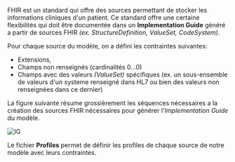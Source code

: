FHIR est un standard qui offre des sources permettant de stocker les informations cliniques d'un patient. Ce standard offre une certaine flexibilités qui doit être documentée dans un **Implementation Guide** généré a partir de sources FHIR _(ex. StructureDefinition, ValueSet, CodeSystem)_.

Pour chaque source du modèle, on a défini les contraintes suivantes:
- Extensions,
- Champs non renseignés (cardinalités 0...0)
- Champs avec des valeurs *(ValueSet)* spécifiques (ex. un sous-ensemble de valeurs d'un systeme renseigné dans HL7 ou bien des valeurs non renseignées dans ce dernier)

La figure suivante résume grossièrement les séquences nécessaires a la création des sources FHIR nécessaires pour générer l'_Implementation Guide_ du modèle.

![IG](https://user-images.githubusercontent.com/12585875/88959280-bc440a80-d26f-11ea-932d-2f5fde8e611e.png)


Le fichier **Profiles** permet de définir les profiles de chaque source de notre modèle avec leurs contraintes.
